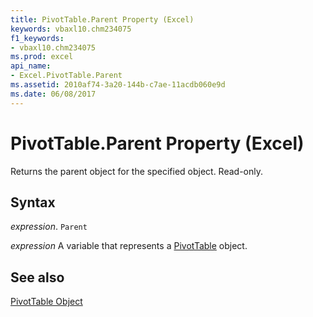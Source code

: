 ```yaml
---
title: PivotTable.Parent Property (Excel)
keywords: vbaxl10.chm234075
f1_keywords:
- vbaxl10.chm234075
ms.prod: excel
api_name:
- Excel.PivotTable.Parent
ms.assetid: 2010af74-3a20-144b-c7ae-11acdb060e9d
ms.date: 06/08/2017
---
```



# PivotTable.Parent Property (Excel)

Returns the parent object for the specified object. Read-only.


## Syntax

 _expression_. `Parent`

 _expression_ A variable that represents a [PivotTable](Excel.PivotTable.md) object.


## See also


[PivotTable Object](Excel.PivotTable.md)

